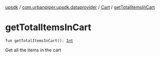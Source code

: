 [upsdk](../../index.md) / [com.urbanpiper.upsdk.dataprovider](../index.md) / [Cart](index.md) / [getTotalItemsInCart](./get-total-items-in-cart.md)

# getTotalItemsInCart

`fun getTotalItemsInCart(): `[`Int`](https://kotlinlang.org/api/latest/jvm/stdlib/kotlin/-int/index.html)

Get all the items in the cart

